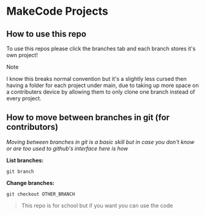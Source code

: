 # MakeCode Projects
## How to use this repo
To use this repos please click the branches tab and each branch stores it's own project!
> [!NOTE]
> I know this breaks normal convention but it's a slightly less cursed then having a folder for each project under main, due to taking up more space on a contributers device by allowing them to only clone one branch instead of every project.

## How to move between branches in git (for contributors)
*Moving between branches in git is a basic skill but in case you don't know or are too used to github's interface here is how*

**List branches:**
```
git branch
```

**Change branches:**
```
git checkout OTHER_BRANCH
```

> This repo is for school but if you want you can use the code
